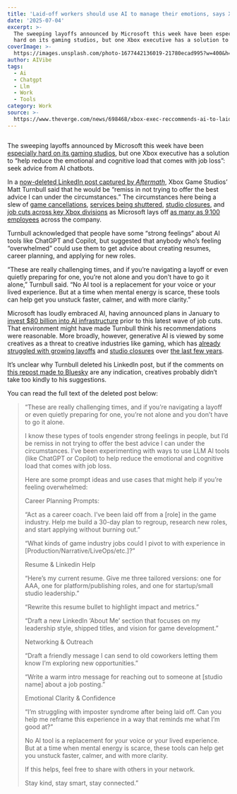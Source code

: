 ```yaml
---
title: 'Laid-off workers should use AI to manage their emotions, says Xbox exec'
date: '2025-07-04'
excerpt: >-
  The sweeping layoffs announced by Microsoft this week have been especially
  hard on its gaming studios, but one Xbox executive has a solution to “help...
coverImage: >-
  https://images.unsplash.com/photo-1677442136019-21780ecad995?w=400&h=200&fit=crop&auto=format
author: AIVibe
tags:
  - Ai
  - Chatgpt
  - Llm
  - Work
  - Tools
category: Work
source: >-
  https://www.theverge.com/news/698468/xbox-exec-reccommends-ai-to-laid-off-staff
---
```


											

						
<figure>

<img alt="" data-caption="" data-portal-copyright="" data-has-syndication-rights="1" src="https://platform.theverge.com/wp-content/uploads/sites/2/chorus/uploads/chorus_asset/file/25832866/STK048_XBOX_2_C.jpg?quality=90&#038;strip=all&#038;crop=0,0,100,100" />
	<figcaption>
		</figcaption>
</figure>
<p class="has-text-align-none">The sweeping layoffs announced by Microsoft this week have been <a href="https://www.theverge.com/news/697125/microsoft-xbox-layoffs-2025">especially hard on its gaming studios</a>, but one Xbox executive has a solution to “help reduce the emotional and cognitive load that comes with job loss”: seek advice from AI chatbots.</p>

<p class="has-text-align-none">In a <a href="https://aftermath.site/xbox-microsoft-layoffs-ai-prompt-chatgpt-matt">now-deleted LinkedIn post captured by <em>Aftermath</em></a>, Xbox Game Studios’ Matt Turnbull said that he would be “remiss in not trying to offer the best advice I can under the circumstances.” The circumstances here being a slew of <a href="https://www.theverge.com/news/696877/xbox-perfect-dark-everwild-cancelled-the-initiative-layoffs">game cancellations</a>, <a href="https://www.theverge.com/news/697128/warcraft-rumble-maintenance-mode-microsoft-layoffs">services being shuttered</a>, <a href="https://www.theverge.com/news/697433/romero-games-next-project-has-been-cancelled">studio closures</a>, and <a href="https://www.theverge.com/news/697111/microsoft-xbox-layoffs-user-research-child-safety">job cuts across key Xbox divisions</a> as Microsoft lays off <a href="https://www.theverge.com/news/693535/microsoft-layoffs-july-2025-xbox">as many as 9,100 employees</a> across the company.&nbsp;</p>

<p class="has-text-align-none">Turnbull acknowledged that people have some “strong feelings” about AI tools like ChatGPT and Copilot, but suggested that anybody who’s feeling “overwhelmed” could use them to get advice about creating resumes, career planning, and applying for new roles.</p>

<p class="has-text-align-none">“These are really challenging times, and if you&#8217;re navigating a layoff or even quietly preparing for one, you&#8217;re not alone and you don&#8217;t have to go it alone,” Turnbull said. “No AI tool is a replacement for your voice or your lived experience. But at a time when mental energy is scarce, these tools can help get you unstuck faster, calmer, and with more clarity.”</p>

<p class="has-text-align-none">Microsoft has loudly embraced AI, having announced plans in January to <a href="https://www.theverge.com/2025/1/22/24349798/satya-nadella-on-elons-stargate-accusations-all-i-know-is-im-good-for-my-80-billion">invest $80 billion into AI infrastructure</a> prior to this latest wave of job cuts. That environment might have made Turnbull think his recommendations were reasonable. More broadly, however, generative AI is viewed by some creatives as a threat to creative industries like gaming, which has <a href="https://www.theverge.com/24009039/video-game-layoffs-2023">already struggled with growing layoffs</a> and <a href="https://www.theverge.com/2025/1/22/24349728/gdc-state-of-the-industry-survey-2025-results">studio closures</a> over <a href="https://www.theverge.com/2024/2/8/24065868/a-dark-shadow-falls-across-the-gaming-industry">the last few years</a>.</p>

<p class="has-text-align-none">It&#8217;s unclear why Turnbull deleted his LinkedIn post, but if the comments on <a href="https://bsky.app/profile/brandon.insertcredit.com/post/3lt4diia3xc2l">this repost made to Bluesky</a> are any indication, creatives probably didn’t take too kindly to his suggestions.</p>

<p class="has-text-align-none">You can read the full text of the deleted post below:</p>

<blockquote class="wp-block-quote is-layout-flow wp-block-quote-is-layout-flow">
<p class="has-text-align-none">“These are really challenging times, and if you&#8217;re navigating a layoff or even quietly preparing for one, you&#8217;re not alone and you don&#8217;t have to go it alone.</p>



<p class="has-text-align-none">I know these types of tools engender strong feelings in people, but I&#8217;d be remiss in not trying to offer the best advice I can under the circumstances. I&#8217;ve been experimenting with ways to use LLM AI tools (like ChatGPT or Copilot) to help reduce the emotional and cognitive load that comes with job loss.</p>



<p class="has-text-align-none">Here are some prompt ideas and use cases that might help if you&#8217;re feeling overwhelmed:</p>



<p class="has-text-align-none">Career Planning Prompts:</p>



<p class="has-text-align-none">&#8220;Act as a career coach. I&#8217;ve been laid off from a [role] in the game industry. Help me build a 30-day plan to regroup, research new roles, and start applying without burning out.&#8221;</p>



<p class="has-text-align-none">&#8220;What kinds of game industry jobs could I pivot to with experience in [Production/Narrative/LiveOps/etc.]?&#8221;</p>



<p class="has-text-align-none">Resume &amp; Linkedin Help</p>



<p class="has-text-align-none">&#8220;Here&#8217;s my current resume. Give me three tailored versions: one for AAA, one for platform/publishing roles, and one for startup/small studio leadership.&#8221;</p>



<p class="has-text-align-none">&#8220;Rewrite this resume bullet to highlight impact and metrics.&#8221;</p>



<p class="has-text-align-none">&#8220;Draft a new LinkedIn &#8216;About Me&#8217; section that focuses on my leadership style, shipped titles, and vision for game development.&#8221;</p>



<p class="has-text-align-none">Networking &amp; Outreach</p>



<p class="has-text-align-none">&#8220;Draft a friendly message I can send to old coworkers letting them know I&#8217;m exploring new opportunities.&#8221;</p>



<p class="has-text-align-none">&#8220;Write a warm intro message for reaching out to someone at [studio name] about a job posting.&#8221;</p>



<p class="has-text-align-none">Emotional Clarity &amp; Confidence</p>



<p class="has-text-align-none">&#8220;I&#8217;m struggling with imposter syndrome after being laid off. Can you help me reframe this experience in a way that reminds me what I&#8217;m good at?&#8221;</p>



<p class="has-text-align-none">No Al tool is a replacement for your voice or your lived experience. But at a time when mental energy is scarce, these tools can help get you unstuck faster, calmer, and with more clarity.</p>



<p class="has-text-align-none">If this helps, feel free to share with others in your network.</p>



<p class="has-text-align-none">Stay kind, stay smart, stay connected.”</p>
</blockquote>
						
									
